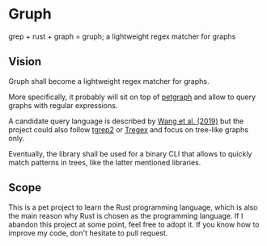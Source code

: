 # Gruph
grep + rust + graph =  gruph; a lightweight regex matcher for graphs

## Vision 

Gruph shall become a lightweight regex matcher for graphs. 

More specifically, it probably will sit on top of [petgraph](https://github.com/petgraph/petgraph) and allow to query graphs with regular expressions. 

A candidate query language is described by [Wang et al. (2019)](https://arxiv.org/pdf/1904.11653.pdf) but the project could also follow [tgrep2](https://web.stanford.edu/dept/linguistics/corpora/cas-tut-tgrep.html) or [Tregex](https://nlp.stanford.edu/software/tregex.html) and focus on tree-like graphs only. 

Eventually, the library shall be used for a binary CLI that allows to quickly match patterns in trees, like the latter mentioned libraries. 

## Scope 

This is a pet project to learn the Rust programming language, which is also the main reason why Rust is chosen as the programming language. If I abandon this project at some point, feel free to adopt it. If you know how to improve my code, don't hesitate to pull request. 
